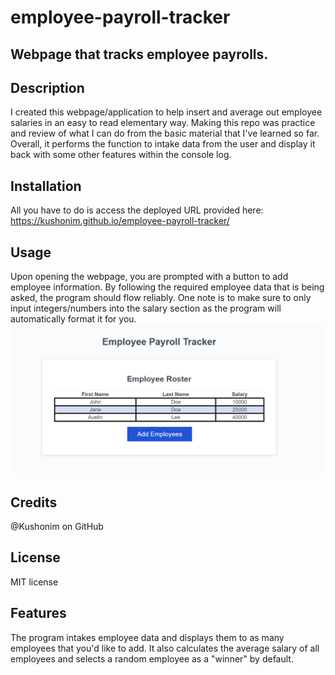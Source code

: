 # employee-payroll-tracker
## Webpage that tracks employee payrolls.

## Description
I created this webpage/application to help insert and average out employee salaries in an easy to read elementary way. Making this repo was practice and review of what I can do from the basic material that I've learned so far. Overall, it performs the function to intake data from the user and display it back with some other features within the console log.

## Installation
All you have to do is access the deployed URL provided here:
https://kushonim.github.io/employee-payroll-tracker/

## Usage
Upon opening the webpage, you are prompted with a button to add employee information. By following the required employee data that is being asked, the program should flow reliably. One note is to make sure to only input integers/numbers into the salary section as the program will automatically format it for you.
![alt text](assets/images/screenshot.png)

## Credits
@Kushonim on GitHub

## License
MIT license

## Features
The program intakes employee data and displays them to as many employees that you'd like to add. It also calculates the average salary of all employees and selects a random employee as a "winner" by default.
